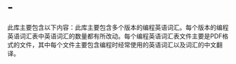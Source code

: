 # -
此库主要包含以下内容：此库主要包含多个版本的编程英语词汇。每个版本的编程英语词汇表中英语词汇的数量都有所改动。每个编程英语词汇表文件主要是PDF格式的文件，其中每个文件主要包含编程时经常使用的英语词汇以及词汇的中文翻译。
